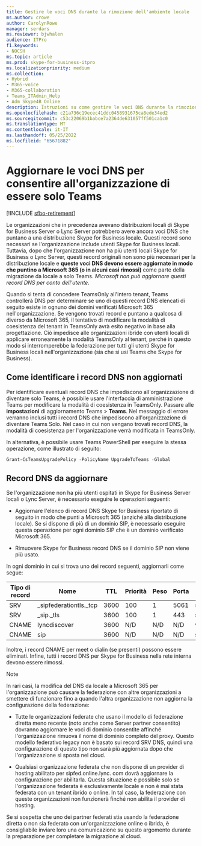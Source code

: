```yaml
---
title: Gestire le voci DNS durante la rimozione dell'ambiente locale
ms.author: crowe
author: CarolynRowe
manager: serdars
ms.reviewer: bjwhalen
audience: ITPro
f1.keywords:
- NOCSH
ms.topic: article
ms.prod: skype-for-business-itpro
ms.localizationpriority: medium
ms.collection:
- Hybrid
- M365-voice
- M365-collaboration
- Teams_ITAdmin_Help
- Adm_Skype4B_Online
description: Istruzioni su come gestire le voci DNS durante la rimozione dell'ambiente Skype for Business locale.
ms.openlocfilehash: c21a736c19ecec41ddc0458931675ca8ede34ed2
ms.sourcegitcommit: c53c22069b1babce7a2364de631057ff501ca1c0
ms.translationtype: MT
ms.contentlocale: it-IT
ms.lasthandoff: 05/25/2022
ms.locfileid: "65671882"
---
```

# <a name="update-dns-entries-to-enable-your-organization-to-be-all-teams-only"></a>Aggiornare le voci DNS per consentire all'organizzazione di essere solo Teams

[!INCLUDE [sfbo-retirement](../../Hub/includes/sfbo-retirement.md)]

Le organizzazioni che in precedenza avevano distribuzioni locali di Skype for Business Server o Lync Server potrebbero avere ancora voci DNS che puntano a una distribuzione Skype for Business locale. Questi record sono necessari se l'organizzazione include utenti Skype for Business locali. Tuttavia, dopo che l'organizzazione non ha più utenti locali Skype for Business o Lync Server, questi record originali non sono più necessari per la distribuzione locale e **queste voci DNS devono essere aggiornate in modo che puntino a Microsoft 365 (o in alcuni casi rimossi)** come parte della migrazione da locale a solo Teams. *Microsoft non può aggiornare questi record DNS per conto dell'utente.*

Quando si tenta di concedere TeamsOnly all'intero tenant, Teams controllerà DNS per determinare se uno di questi record DNS elencati di seguito esiste in ognuno dei domini verificati Microsoft 365 nell'organizzazione. Se vengono trovati record e puntano a qualcosa di diverso da Microsoft 365, il tentativo di modificare la modalità di coesistenza del tenant in TeamsOnly avrà esito negativo in base alla progettazione. Ciò impedisce alle organizzazioni ibride con utenti locali di applicare erroneamente la modalità TeamsOnly al tenant, perché in questo modo si interromperebbe la federazione per tutti gli utenti Skype for Business locali nell'organizzazione (sia che si usi Teams che Skype for Business).

## <a name="how-to-identify-stale-dns-records"></a>Come identificare i record DNS non aggiornati

Per identificare eventuali record DNS che impediscono all'organizzazione di diventare solo Teams, è possibile usare l'interfaccia di amministrazione Teams per modificare la modalità di coesistenza in TeamsOnly. Passare alle **impostazioni** di aggiornamento Teams  > **Teams**. Nel messaggio di errore verranno inclusi tutti i record DNS che impediscono all'organizzazione di diventare Teams Solo.  Nel caso in cui non vengano trovati record DNS, la modalità di coesistenza per l'organizzazione verrà modificata in TeamsOnly.

In alternativa, è possibile usare Teams PowerShell per eseguire la stessa operazione, come illustrato di seguito:

   ```PowerShell
   Grant-CsTeamsUpgradePolicy -PolicyName UpgradeToTeams -Global
   ```

## <a name="dns-records-to-be-updated"></a>Record DNS da aggiornare

Se l'organizzazione non ha più utenti ospitati in Skype for Business Server locali o Lync Server, è necessario eseguire le operazioni seguenti:

- Aggiornare l'elenco di record DNS Skype for Business riportato di seguito in modo che punti a Microsoft 365 (anziché alla distribuzione locale). Se si dispone di più di un dominio SIP, è necessario eseguire questa operazione per ogni dominio SIP che è un dominio verificato Microsoft 365.

- Rimuovere Skype for Business record DNS se il dominio SIP non viene più usato.

In ogni dominio in cui si trova uno dei record seguenti, aggiornarli come segue:

|Tipo di record|Nome|TTL|Priorità|Peso|Porta|Value|
|---|---|---|---|---|---|---|
|SRV|_sipfederationtls._tcp|3600|100|1|5061|sipfed.online.lync.com|
|SRV|_sip._tls|3600|100|1|443|sipdir.online.lync.com|
|CNAME|lyncdiscover|3600|N/D|N/D|N/D|webdir.online.lync.com|
|CNAME|sip|3600|N/D|N/D|N/D|sipdir.online.lync.com|

Inoltre, i record CNAME per meet o dialin (se presenti) possono essere eliminati. Infine, tutti i record DNS per Skype for Business nella rete interna devono essere rimossi.

> [!NOTE]
> In rari casi, la modifica del DNS da locale a Microsoft 365 per l'organizzazione può causare la federazione con altre organizzazioni a smettere di funzionare fino a quando l'altra organizzazione non aggiorna la configurazione della federazione:
>
> - Tutte le organizzazioni federate che usano il modello di federazione diretta meno recente (noto anche come Server partner consentito) dovranno aggiornare le voci di dominio consentite affinché l'organizzazione rimuova il nome di dominio completo del proxy. Questo modello federativo legacy non è basato sui record SRV DNS, quindi una configurazione di questo tipo non sarà più aggiornata dopo che l'organizzazione si sposta nel cloud.
>
> - Qualsiasi organizzazione federata che non dispone di un provider di hosting abilitato per sipfed.online.lync.<span> com dovrà aggiornare la configurazione per abilitarla. Questa situazione è possibile solo se l'organizzazione federata è esclusivamente locale e non è mai stata federata con un tenant ibrido o online. In tal caso, la federazione con queste organizzazioni non funzionerà finché non abilita il provider di hosting.
>
> Se si sospetta che uno dei partner federati stia usando la federazione diretta o non sia federato con un'organizzazione online o ibrida, è consigliabile inviare loro una comunicazione su questo argomento durante la preparazione per completare la migrazione al cloud.
